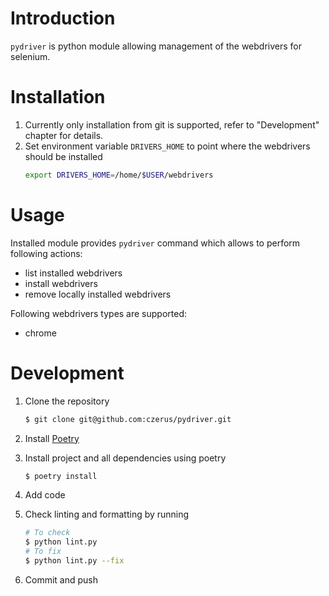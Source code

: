# Introduction
`pydriver` is python module allowing management of the webdrivers for selenium.

# Installation
1. Currently only installation from git is supported, refer to "Development" chapter for details.
2. Set environment variable `DRIVERS_HOME` to point where the webdrivers should be installed
    ```bash
   export DRIVERS_HOME=/home/$USER/webdrivers 
   ``` 

# Usage
Installed module provides `pydriver` command which allows to perform following actions:
* list installed webdrivers
* install webdrivers
* remove locally installed webdrivers

Following webdrivers types are supported:
* chrome


# Development
1. Clone the repository
    ```bash
    $ git clone git@github.com:czerus/pydriver.git
    ``` 

2. Install [Poetry](https://python-poetry.org/docs/#installation)
3. Install project and all dependencies using poetry
    ```bash
   $ poetry install
   ```
   
4. Add code
5. Check linting and formatting by running
    ```bash
    # To check 
    $ python lint.py
    # To fix
    $ python lint.py --fix    
    ```

6. Commit and push
